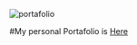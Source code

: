 
![portafolio](https://media.giphy.com/media/dTmPl0WmjeGfS/giphy.gif)


#My personal Portafolio is [Here](https://github.com/luisaromero/portafolio)
